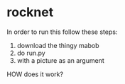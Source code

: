 # rocknet

In order to run this follow these steps: 
1. download the thingy mabob
2. do run.py
3. with a picture as an argument


HOW does it work? 


